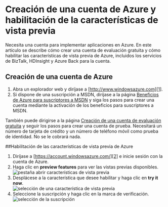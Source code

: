 # Creación de una cuenta de Azure y habilitación de la características de vista previa

Necesita una cuenta para implementar aplicaciones en Azure. En este
artículo se describe cómo crear una cuenta de evaluación gratuita y cómo
habilitar las características de vista previa de Azure, incluidos los
servicios de BizTalk, HDInsight y Azure Back para la cuenta.
## Creación de una cuenta de Azure

1.  Abra un explorador web y diríjase a
    [http://www.windowsazure.com][1].
2.  Si dispone de una suscripción a MSDN, diríjase a la página
    [Beneficios de Azure para suscriptores a
    MSDN](/en-us/pricing/member-offers/msdn-benefits-details/) y siga los pasos para crear una
    cuenta mediante la activación de los beneficios para suscriptores a
    MSDN.

También puede dirigirse a la página [Creación de una cuenta de
evaluación gratuita](/en-us/pricing/free-trial/) y seguir los pasos para crear una cuenta de prueba.
Necesitará un número de tarjeta de crédito y un número de teléfono móvil como prueba de identidad. No se le cobrará nada.

##<a  id="enable" /></a>Habilitación de las características de vista previa de Azure


1.  Diríjase a [https://account.windowsazure.com/][2] e inicie sesión
    con la cuenta de Azure.
2.  Haga clic en **preview features** para ver las vistas previas
    disponibles.  
     ![pesta&ntilde;a abrir
    caracter&iacute;sticas de vista
    previa](./media/create-an-azure-account/antares-iaas-preview-01.png)
3.  Desplácese a la característica que desee habilitar y haga clic en
    **try it now**.  
     ![selecci&oacute;n de una
    caracter&iacute;stica de vista
    previa](./media/create-an-azure-account/antares-iaas-preview-05.png)
4.  Seleccione la suscripción y haga clic en la marca de verificación.  
     ![selecci&oacute;n de la
    suscripci&oacute;n](./media/create-an-azure-account/antares-iaas-preview-06.png)



[1]: http://www.windowsazure.com
[2]: https://account.windowsazure.com/
